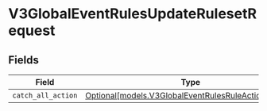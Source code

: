 # V3GlobalEventRulesUpdateRulesetRequest


## Fields

| Field                                                                                                  | Type                                                                                                   | Required                                                                                               | Description                                                                                            |
| ------------------------------------------------------------------------------------------------------ | ------------------------------------------------------------------------------------------------------ | ------------------------------------------------------------------------------------------------------ | ------------------------------------------------------------------------------------------------------ |
| `catch_all_action`                                                                                     | [Optional[models.V3GlobalEventRulesRuleActionUpdate]](../models/v3globaleventrulesruleactionupdate.md) | :heavy_minus_sign:                                                                                     | N/A                                                                                                    |